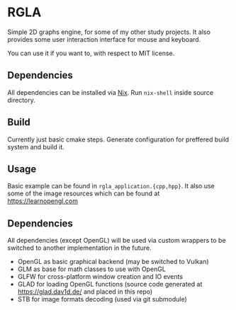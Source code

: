 # RGLA

Simple 2D graphs engine, for some of my other study projects.
It also provides some user interaction interface for mouse and keyboard.

You can use it if you want to, with respect to MIT license.

## Dependencies

All dependencies can be installed via [Nix](https://nixos.wiki/wiki/Nix).
Run `nix-shell` inside source directory.

## Build

Currently just basic cmake steps. Generate configuration for preffered build system and build it.

## Usage

Basic example can be found in `rgla_application.{cpp,hpp}`.
It also use some of the image resources which can be found at https://learnopengl.com

## Dependencies

All dependencies (except OpenGL) will be used via custom wrappers to be switched to another implementation in the future.

* OpenGL as basic graphical backend (may be switched to Vulkan)
* GLM as base for math classes to use with OpenGL
* GLFW for cross-platform window creation and IO events
* GLAD for loading OpenGL functions (source code generated at https://glad.dav1d.de/ and placed in this repo)
* STB for image formats decoding (used via git submodule)
